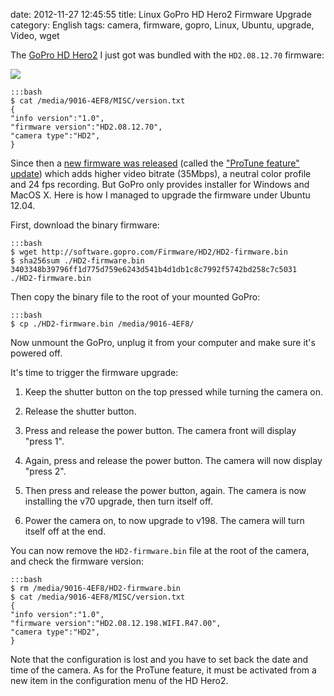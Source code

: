 date: 2012-11-27 12:45:55
title: Linux GoPro HD Hero2 Firmware Upgrade
category: English
tags: camera, firmware, gopro, Linux, Ubuntu, upgrade, Video, wget

The [GoPro HD Hero2](http://www.amazon.com/gp/product/B005WY3TI4/ref=as_li_ss_tl?ie=UTF8&camp=1789&creative=390957&creativeASIN=B005WY3TI4&linkCode=as2&tag=kevideld-20) I just got was bundled with the `HD2.08.12.70` firmware:

![](http://www.assoc-amazon.com/e/ir?t=kevideld-20&l=as2&o=1&a=B005WY3TI4)

    :::bash
    $ cat /media/9016-4EF8/MISC/version.txt
    {
    "info version":"1.0",
    "firmware version":"HD2.08.12.70",
    "camera type":"HD2",
    }

Since then a [new firmware was released](http://gopro.com/support/hd-hero2-firmware-update/) (called the ["ProTune feature" update](http://gopro.com/software-app/cineform-studio/)) which adds higher video bitrate (35Mbps), a neutral color profile and 24 fps recording. But GoPro only provides installer for Windows and MacOS X. Here is how I managed to upgrade the firmware under Ubuntu 12.04.

First, download the binary firmware:

    :::bash
    $ wget http://software.gopro.com/Firmware/HD2/HD2-firmware.bin
    $ sha256sum ./HD2-firmware.bin
    3403348b39796ff1d775d759e6243d541b4d1db1c8c7992f5742bd258c7c5031  ./HD2-firmware.bin

Then copy the binary file to the root of your mounted GoPro:

    :::bash
    $ cp ./HD2-firmware.bin /media/9016-4EF8/

Now unmount the GoPro, unplug it from your computer and make sure it's powered off.

It's time to trigger the firmware upgrade:

  1. Keep the shutter button on the top pressed while turning the camera on.

  2. Release the shutter button.

  3. Press and release the power button. The camera front will display "press 1".

  4. Again, press and release the power button. The camera will now display "press 2".

  5. Then press and release the power button, again. The camera is now installing the v70 upgrade, then turn itself off.

  6. Power the camera on, to now upgrade to v198. The camera will turn itself off at the end.

You can now remove the `HD2-firmware.bin` file at the root of the camera, and check the firmware version:

    :::bash
    $ rm /media/9016-4EF8/HD2-firmware.bin
    $ cat /media/9016-4EF8/MISC/version.txt
    {
    "info version":"1.0",
    "firmware version":"HD2.08.12.198.WIFI.R47.00",
    "camera type":"HD2",
    }

Note that the configuration is lost and you have to set back the date and time of the camera. As for the ProTune feature, it must be activated from a new item in the configuration menu of the HD Hero2.
